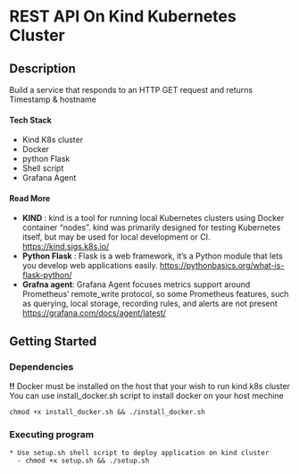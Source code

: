 # REST API On Kind Kubernetes Cluster

## Description
Build a service that responds to an HTTP GET request and returns Timestamp & hostname

#### Tech Stack
* Kind K8s cluster
* Docker
* python Flask
* Shell script
* Grafana Agent

####  Read More
   * **KIND** : kind is a tool for running local Kubernetes clusters using Docker container “nodes”. kind was primarily designed for testing Kubernetes itself, but may be used for local development or CI. https://kind.sigs.k8s.io/
   * **Python Flask** : Flask is a web framework, it’s a Python module that lets you develop web applications easily. https://pythonbasics.org/what-is-flask-python/
   *  **Grafna agent**: Grafana Agent focuses metrics support around Prometheus’ remote_write protocol, so some Prometheus features, such as querying, local storage, recording rules, and alerts are not present https://grafana.com/docs/agent/latest/


## Getting Started

### Dependencies
**!!** Docker must be installed on the host that your wish to run kind k8s cluster
You can use install_docker.sh script to install docker on your host mechine
```
chmod +x install_docker.sh && ./install_docker.sh
```
### Executing program

```
* Use setup.sh shell script to deploy application on kind cluster
  - chmod +x setup.sh && ./setup.sh
```



